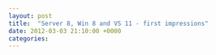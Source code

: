 ```yaml
---
layout: post
title:  "Server 8, Win 8 and VS 11 - first impressions"
date: 2012-03-03 21:10:00 +0000
categories: 
---
```

			